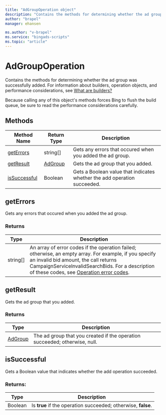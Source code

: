 ```yaml
---
title: "AdGroupOperation object"
description: "Contains the methods for determining whether the ad group was successfully added."
author: "brapel"
manager: ehansen

ms.author: "v-brapel"
ms.service: "bingads-scripts"
ms.topic: "article"
---
```


# AdGroupOperation

Contains the methods for determining whether the ad group was successfully added. For information about builders, operation objects, and performance considerations, see [What are builders?](../concepts/builders.md)

Because calling any of this object's methods forces Bing to flush the build queue, be sure to read the performance considerations carefully.


## Methods
|Method Name|Return Type|Description|
|-|-|-
[getErrors](#geterrors)|string[]|Gets any errors that occured when you added the ad group.
[getResult](#getresult)|[AdGroup](./AdGroup.md)|Gets the ad group that you added.
[isSuccessful](#issuccessful)|Boolean|Gets a Boolean value that indicates whether the add operation succeeded.

## <a name="geterrors"></a>getErrors
Gets any errors that occured when you added the ad group.

### Returns
|Type|Description|
|-|-
string[]|An array of error codes if the operation failed; otherwise, an empty array. For example, if you specify an invalid bid amount, the call returns CampaignServiceInvalidSearchBids. For a description of these codes, see [Operation error codes](/bingads/guides/operation-error-codes).

## <a name="getresult"></a>getResult
Gets the ad group that you added.

### Returns
|Type|Description|
|-|-
[AdGroup](./AdGroup.md)|The ad group that you created if the operation succeeded; otherwise, null.

## <a name="issuccessful"></a>isSuccessful
Gets a Boolean value that indicates whether the add operation succeeded.

### Returns:
|Type|Description|
|-|-
Boolean|Is **true** if the operation succeeded; otherwise, **false**.

